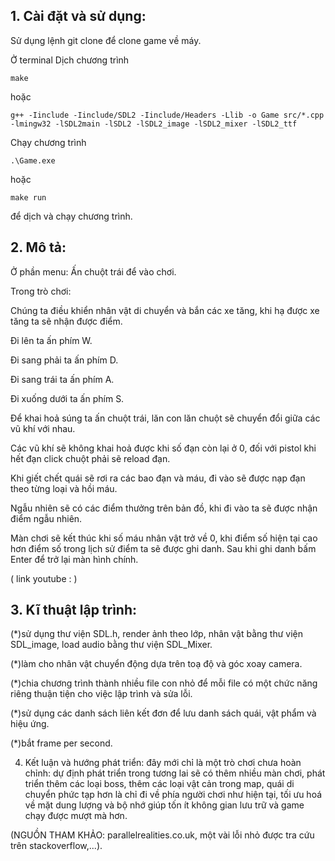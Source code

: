 ## 1. Cài đặt và sử dụng:
Sử dụng lệnh git clone để clone game về máy.

Ở terminal 
Dịch chương trình
```
make
```
hoặc 
```
g++ -Iinclude -Iinclude/SDL2 -Iinclude/Headers -Llib -o Game src/*.cpp -lmingw32 -lSDL2main -lSDL2 -lSDL2_image -lSDL2_mixer -lSDL2_ttf
```
Chạy chương trình
```
.\Game.exe
```
hoặc 
```
make run 
```
để dịch và chạy chương trình.

## 2. Mô tả:
Ở phần menu:
Ấn chuột trái để vào chơi.

Trong trò chơi:

Chúng ta điều khiển nhân vật di chuyển và bắn các xe tăng, khi hạ được xe tăng ta sẽ nhận được điểm.

Đi lên ta ấn phím W.

Đi sang phải ta ấn phím D.

Đi sang trái ta ấn phím A.

Đi xuống dưới ta ấn phím S.

Để khai hoả súng ta ấn chuột trái, lăn con lăn chuột sẽ chuyển đổi giữa các vũ khí với nhau.

Các vũ khí sẽ không khai hoả được khi số đạn còn lại ở 0, đối với pistol khi hết đạn click chuột phải sẽ reload đạn.

Khi giết chết quái sẽ rơi ra các bao đạn và máu, đi vào sẽ được nạp đạn theo từng loại và hồi máu.

Ngẫu nhiên sẽ có các điểm thưởng trên bản đồ, khi đi vào ta sẽ được nhận điểm ngẫu nhiên.

Màn chơi sẽ kết thúc khi số máu nhân vật trở về 0, khi điểm số hiện tại cao hơn điểm số trong lịch sử điểm ta sẽ được ghi danh. Sau khi ghi danh bấm Enter để trở lại màn hình chính.

( link youtube : )

## 3. Kĩ thuật lập trình:
(*)sử dụng thư viện SDL.h, render ảnh theo lớp, nhân vật bằng thư viện SDL_image, load audio bằng thư viện SDL_Mixer.

(*)làm cho nhân vật chuyển động dựa trên toạ độ và góc xoay camera.

(*)chia chương trình thành nhiều file con nhỏ để mỗi file có một chức năng riêng thuận tiện cho việc lập trình và sửa lỗi.

(*)sử dụng các danh sách liên kết đơn để lưu danh sách quái, vật phẩm và hiệu ứng.

(*)bắt frame per second.

4. Kết luận và hướng phát triển:
đây mới chỉ là một trò chơi chưa hoàn chỉnh:
dự định phát triển trong tương lai sẽ có thêm nhiều màn chơi, phát triển thêm các loại boss, thêm các loại vật cản trong map, quái di chuyển phức tạp hơn là chỉ đi về phía người chơi như hiện tại, tối ưu hoá về mặt dung lượng và bộ nhớ giúp tốn ít không gian lưu trữ và game chạy được mượt mà hơn.

(NGUỒN THAM KHẢO: parallelrealities.co.uk, một vài lỗi nhỏ được tra cứu trên stackoverflow,...).
